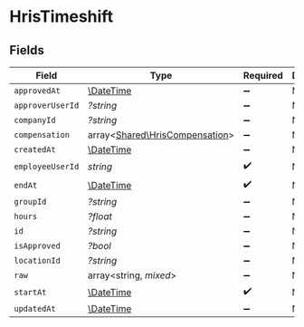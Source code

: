 # HrisTimeshift


## Fields

| Field                                                                     | Type                                                                      | Required                                                                  | Description                                                               |
| ------------------------------------------------------------------------- | ------------------------------------------------------------------------- | ------------------------------------------------------------------------- | ------------------------------------------------------------------------- |
| `approvedAt`                                                              | [\DateTime](https://www.php.net/manual/en/class.datetime.php)             | :heavy_minus_sign:                                                        | N/A                                                                       |
| `approverUserId`                                                          | *?string*                                                                 | :heavy_minus_sign:                                                        | N/A                                                                       |
| `companyId`                                                               | *?string*                                                                 | :heavy_minus_sign:                                                        | N/A                                                                       |
| `compensation`                                                            | array<[Shared\HrisCompensation](../../Models/Shared/HrisCompensation.md)> | :heavy_minus_sign:                                                        | N/A                                                                       |
| `createdAt`                                                               | [\DateTime](https://www.php.net/manual/en/class.datetime.php)             | :heavy_minus_sign:                                                        | N/A                                                                       |
| `employeeUserId`                                                          | *string*                                                                  | :heavy_check_mark:                                                        | N/A                                                                       |
| `endAt`                                                                   | [\DateTime](https://www.php.net/manual/en/class.datetime.php)             | :heavy_check_mark:                                                        | N/A                                                                       |
| `groupId`                                                                 | *?string*                                                                 | :heavy_minus_sign:                                                        | N/A                                                                       |
| `hours`                                                                   | *?float*                                                                  | :heavy_minus_sign:                                                        | N/A                                                                       |
| `id`                                                                      | *?string*                                                                 | :heavy_minus_sign:                                                        | N/A                                                                       |
| `isApproved`                                                              | *?bool*                                                                   | :heavy_minus_sign:                                                        | N/A                                                                       |
| `locationId`                                                              | *?string*                                                                 | :heavy_minus_sign:                                                        | N/A                                                                       |
| `raw`                                                                     | array<string, *mixed*>                                                    | :heavy_minus_sign:                                                        | N/A                                                                       |
| `startAt`                                                                 | [\DateTime](https://www.php.net/manual/en/class.datetime.php)             | :heavy_check_mark:                                                        | N/A                                                                       |
| `updatedAt`                                                               | [\DateTime](https://www.php.net/manual/en/class.datetime.php)             | :heavy_minus_sign:                                                        | N/A                                                                       |